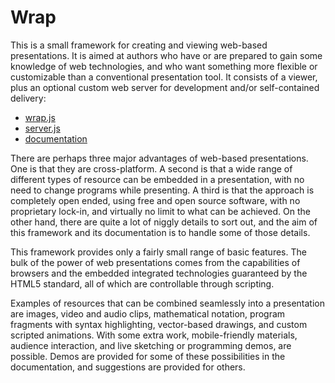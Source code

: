 # Wrap
This is a small framework for creating and viewing web-based presentations.  It
is aimed at authors who have or are prepared to gain some knowledge of web
technologies, and who want something more flexible or customizable than a
conventional presentation tool.  It consists of a viewer, plus an optional
custom web server for development and/or self-contained delivery:

- [wrap.js](//raw.githubusercontent.com/csijh/wrap/master/wrap.js)
- [server.js](//raw.githubusercontent.com/csijh/wrap/master/server.js)
- [documentation](//csijh.github.io/wrap/)

There are perhaps three major advantages of web-based presentations.  One is
that they are cross-platform. A second is that a wide range of different types
of resource can be embedded in a presentation, with no need to change programs
while presenting.  A third is that the approach is completely open ended, using
free and open source software, with no proprietary lock-in, and virtually no
limit to what can be achieved.  On the other hand, there are quite a lot of
niggly details to sort out, and the aim of this framework and its documentation
is to handle some of those details.

This framework provides only a fairly small range of basic features.  The
bulk of the power of web presentations comes from the capabilities of browsers
and the embedded integrated technologies guaranteed by the HTML5 standard, all
of which are controllable through scripting.

Examples of resources that can be combined seamlessly into a presentation are
images, video and audio clips, mathematical notation, program fragments with
syntax highlighting, vector-based drawings, and custom scripted animations. With
some extra work, mobile-friendly materials, audience interaction, and live
sketching or programming demos, are possible. Demos are provided for some of
these possibilities in the documentation, and suggestions are provided for
others.
